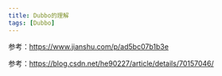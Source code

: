 ```yaml
---
title: Dubbo的理解
tags: [Dubbo]
---
```


参考：https://www.jianshu.com/p/ad5bc07b1b3e

参考：https://blog.csdn.net/he90227/article/details/70157046/